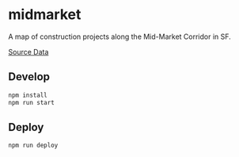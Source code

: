 # midmarket

A map of construction projects along the Mid-Market Corridor in SF.

[Source Data](https://docs.google.com/spreadsheets/d/19NSRV6F2mqelM9ajbacsWC8er7jM0UDs0ArEkaH2d5c/edit?usp=sharing)

## Develop

```sh
npm install
npm run start
```

## Deploy

```sh
npm run deploy
```

